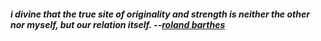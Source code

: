 ##### i divine that the true site of originality and strength is neither the other nor myself, but our relation itself. --<a href="https://en.wikipedia.org/wiki/Roland_Barthes#:~:text=Roland%20G%C3%A9rard%20Barthes%20(%2Fb%C9%91%CB%90r,derived%20from%20Western%20popular%20culture." target="_blank">roland barthes</a>

<!--
**rebleo/rebleo** is a ✨ _special_ ✨ repository because its `README.md` (this file) appears on your GitHub profile.

Here are some ideas to get you started:

- 🔭 I’m currently working on ...
- 🌱 I’m currently learning ...
- 👯 I’m looking to collaborate on ...
- 🤔 I’m looking for help with ...
- 💬 Ask me about ...
- 📫 How to reach me: ...
- 😄 Pronouns: ...
- ⚡ Fun fact: ...
-->
